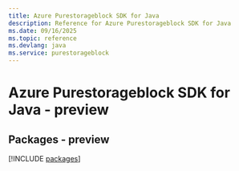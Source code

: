 ```yaml
---
title: Azure Purestorageblock SDK for Java
description: Reference for Azure Purestorageblock SDK for Java
ms.date: 09/16/2025
ms.topic: reference
ms.devlang: java
ms.service: purestorageblock
---
```

# Azure Purestorageblock SDK for Java - preview
## Packages - preview
[!INCLUDE [packages](purestorageblock-index.md)]